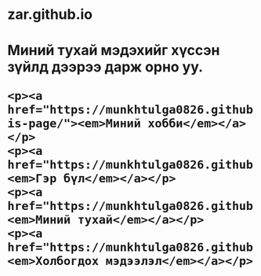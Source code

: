 # zar.github.io
<html>
<head>
    <meta cahrset="utf-8">
</head>
<body>
    <h1><strong>Миний тухай мэдэхийг хүссэн зүйлд дээрээ дарж орно уу. 
    
    <p><a href="https://munkhtulga0826.github.io/tuka-is-page/"><em>Миний хобби</em></a></p>
    <p><a href="https://munkhtulga0826.github.io/page2/"><em>Гэр бүл</em></a></p>
    <p><a href="https://munkhtulga0826.github.io/page3/"><em>Миний тухай</em></a></p>
    <p><a href="https://munkhtulga0826.github.io/page4/"><em>Холбогдох мэдээлэл</em></a></p>
